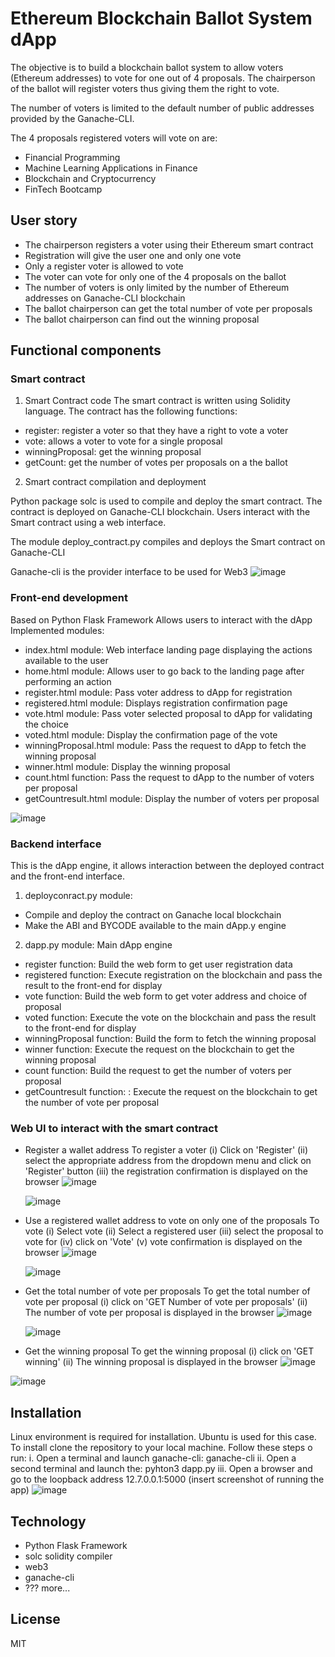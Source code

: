 # Ethereum Blockchain Ballot System dApp
The objective is to build a blockchain ballot system to allow voters (Ethereum addresses) to vote for one out of 4 proposals. The chairperson of the ballot will register voters thus giving them the right to vote.

The number of voters is limited to the default number of public addresses provided by the Ganache-CLI. 

The 4 proposals registered voters will vote on are:
- Financial Programming
- Machine Learning Applications in Finance
- Blockchain and Cryptocurrency
- FinTech Bootcamp
## User story
- The chairperson registers a voter using their Ethereum smart contract
- Registration will give the user one and only one vote
- Only a register voter is allowed to vote
- The voter can vote for only one of the 4 proposals on the ballot
- The number of voters is only limited by the number of Ethereum addresses on Ganache-CLI blockchain
- The ballot chairperson can get the total number of vote per proposals
- The ballot chairperson can find out the winning proposal

## Functional components
### Smart contract
1. Smart Contract code
The smart contract is written using Solidity language. The contract has the following functions:
- register: register a voter so that they have a right to vote a voter
- vote: allows a voter to vote for a single proposal
- winningProposal: get the winning proposal
- getCount: get the number of votes per proposals on a the ballot

2. Smart contract compilation and deployment

Python package solc is used  to compile and deploy the smart contract. The contract is deployed on Ganache-CLI blockchain. Users interact with the Smart contract using a web interface.

The module deploy_contract.py compiles and deploys the Smart contract on Ganache-CLI

Ganache-cli is the provider interface to be used for Web3
![image](https://github.com/Bakoroba/blockchain_ballot_dapp/assets/7796158/8646dd51-24c3-461d-a3a6-7ba8a801dce2)


### Front-end development
Based on Python Flask Framework
Allows users to interact with the dApp  Implemented modules:
- index.html module: Web interface landing page displaying the actions available to the user
- home.html module: Allows user to go back to the landing page after performing an action
- register.html module: Pass voter address to dApp for registration
- registered.html module: Displays registration confirmation page
- vote.html module: Pass voter selected proposal to dApp for validating the choice
- voted.html module: Display the confirmation page of the vote
- winningProposal.html module: Pass the request to dApp to fetch the winning proposal
- winner.html module: Display the winning proposal
- count.html function: Pass the request to dApp to the number of voters per proposal
- getCountresult.html module: Display the number of voters per proposal

![image](https://github.com/Bakoroba/blockchain_ballot_dapp/assets/7796158/83ddafbb-c2a6-414d-a6c9-c763a33b488c)



### Backend interface
This is the dApp engine, it  allows interaction between the deployed contract and the front-end interface. 
1. deployconract.py module: 
- Compile and deploy the contract on Ganache local blockchain
- Make the ABI and BYCODE available to the main dApp.y engine
2. dapp.py module: Main dApp engine
- register function: Build the web form to get user registration data
- registered function: Execute registration on the blockchain and pass the result to the front-end for display
- vote function: Build the web form to get  voter address and choice of proposal
- voted function: Execute the vote on the blockchain and pass the result to the front-end for display
- winningProposal function: Build the form to fetch the winning proposal
- winner function: Execute the request on the blockchain to get the winning proposal
- count function: Build the request to get the  number of voters per proposal
- getCountresult function: : Execute the request on the blockchain to get the number of vote per proposal
 
### Web UI to interact with the smart contract
- Register a wallet address
  To register a voter (i) Click on 'Register' (ii) select the appropriate address from the dropdown menu and click on 'Register'
  button (iii) the registration confirmation is displayed on the browser
  ![image](https://github.com/Bakoroba/blockchain_ballot_dapp/assets/7796158/a00dd9c2-45ff-4c60-a8a2-3b6d45648ee0)

  ![image](https://github.com/Bakoroba/blockchain_ballot_dapp/assets/7796158/37f8f3da-3362-40fa-8bea-bcca6d2b4d90)

- Use a registered wallet address to vote on only one of the proposals
  To vote (i) Select vote (ii) Select a registered user (iii) select the proposal to vote for (iv) click on 'Vote' (v)    vote 
  confirmation is displayed on the browser
  ![image](https://github.com/Bakoroba/blockchain_ballot_dapp/assets/7796158/780dd428-8325-44f2-9c29-f34b0c0c51b4)

  ![image](https://github.com/Bakoroba/blockchain_ballot_dapp/assets/7796158/0376e2a0-ef88-4684-b56c-0bb73c990403)


- Get the total number of vote per proposals
  To get the total number of vote per proposal (i) click on 'GET Number of vote per proposals' (ii) The number of vote per proposal is displayed in the browser
  ![image](https://github.com/Bakoroba/blockchain_ballot_dapp/assets/7796158/969b69d5-7087-4a7b-a400-2db52bcc6ccc)

  ![image](https://github.com/Bakoroba/blockchain_ballot_dapp/assets/7796158/9569db67-b434-40fb-9b5b-6cdb49ddf580)

- Get the winning proposal
    To get the winning proposal (i) click on 'GET winning' (ii) The winning proposal is displayed in the browser
 ![image](https://github.com/Bakoroba/blockchain_ballot_dapp/assets/7796158/3a7bdd70-5dec-4d96-aa19-45baea455993)

![image](https://github.com/Bakoroba/blockchain_ballot_dapp/assets/7796158/abcfdf83-6144-43b1-8880-42ba8beeffbc)

 
## Installation

Linux environment is required for installation. Ubuntu is used for this case. To install clone the repository to your local machine. Follow these steps o run:
i. Open a terminal and launch ganache-cli: ganache-cli
ii. Open a second terminal and launch the: pyhton3 dapp.py
iii. Open a browser and go to the loopback address 12.7.0.0.1:5000
(insert screenshot of running the app)
![image](https://github.com/Bakoroba/blockchain_ballot_dapp/assets/7796158/1355b212-b1d9-43cd-a18a-6db2898fc257)


## Technology
- Python Flask Framework
- solc solidity compiler
- web3
- ganache-cli
- ??? more...

## License

MIT
